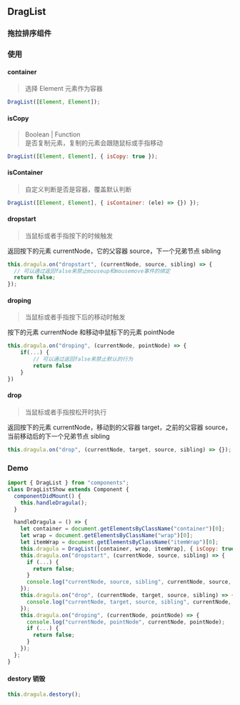 ## DragList

### 拖拉排序组件

### 使用

#### container

> 选择 Element 元素作为容器

```js
DragList([Element, Element]);
```

#### isCopy

> Boolean | Function  
> 是否复制元素，复制的元素会跟随鼠标或手指移动

```js
DragList([Element, Element], { isCopy: true });
```

#### isContainer

> 自定义判断是否是容器，覆盖默认判断

```js
DragList([Element, Element], { isContainer: (ele) => {}) });
```

#### dropstart

> 当鼠标或者手指按下的时候触发

返回按下的元素 currentNode，它的父容器 source，下一个兄弟节点 sibling

```js
this.dragula.on("dropstart", (currentNode, source, sibling) => {
  // 可以通过返回false来禁止mouseup和mousemove事件的绑定
  return false;
});
```

#### droping

> 当鼠标或者手指按下后的移动时触发

按下的元素 currentNode 和移动中鼠标下的元素 pointNode

```js
this.dragula.on("droping", (currentNode, pointNode) => {
    if(...) {
        // 可以通过返回false来禁止默认的行为
        return false
    }
})
```

#### drop

> 当鼠标或者手指按松开时执行

返回按下的元素 currentNode，移动到的父容器 target，之前的父容器 source，当前移动后的下一个兄弟节点 sibling

```js
this.dragula.on("drop", (currentNode, target, source, sibling) => {});
```

### Demo

```jsx
import { DragList } from "components";
class DragListShow extends Component {
  componentDidMount() {
    this.handleDragula();
  }

  handleDragula = () => {
    let container = document.getElementsByClassName("container")[0];
    let wrap = document.getElementsByClassName("wrap")[0];
    let itemWrap = document.getElementsByClassName("itemWrap")[0];
    this.dragula = DragList([container, wrap, itemWrap], { isCopy: true });
    this.dragula.on("dropstart", (currentNode, source, sibling) => {
      if (...) {
        return false;
      }
      console.log("currentNode, source, sibling", currentNode, source, sibling);
    });
    this.dragula.on("drop", (currentNode, target, source, sibling) => {
      console.log("currentNode, target, source, sibling", currentNode, target, source, sibling);
    });
    this.dragula.on("droping", (currentNode, pointNode) => {
      console.log("currentNode, pointNode", currentNode, pointNode);
      if (...) {
        return false;
      }
    });
  };
}
```

#### destory 销毁

```js
this.dragula.destory();
```
